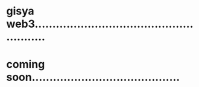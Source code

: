 # gisya web3........................................................
# coming soon..........................................
